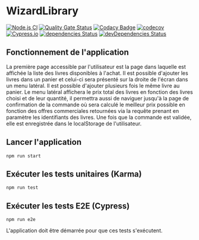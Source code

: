# WizardLibrary

[![Node.js CI](https://github.com/ArnaudFlaesch/WizardLibrary/actions/workflows/ci.yml/badge.svg)](https://github.com/ArnaudFlaesch/WizardLibrary/actions/workflows/ci.yml)
[![Quality Gate Status](https://sonarcloud.io/api/project_badges/measure?project=ArnaudFlaesch_WizardLibrary&metric=alert_status)](https://sonarcloud.io/dashboard?id=ArnaudFlaesch_WizardLibrary)
[![Codacy Badge](https://app.codacy.com/project/badge/Grade/ee1c5f447b1f44569c3e28cf324f1857)](https://www.codacy.com/gh/ArnaudFlaesch/WizardLibrary/dashboard?utm_source=github.com&amp;utm_medium=referral&amp;utm_content=ArnaudFlaesch/WizardLibrary&amp;utm_campaign=Badge_Grade)
[![codecov](https://codecov.io/gh/ArnaudFlaesch/WizardLibrary/branch/master/graph/badge.svg?token=3LEHY6A102)](https://codecov.io/gh/ArnaudFlaesch/WizardLibrary)[![Cypress.io](https://img.shields.io/badge/tested%20with-Cypress-04C38E.svg)](https://www.cypress.io/)
[![dependencies Status](https://david-dm.org/ArnaudFlaesch/WizardLibrary/status.svg)](https://david-dm.org/ArnaudFlaesch/WizardLibrary)
[![devDependencies Status](https://david-dm.org/ArnaudFlaesch/WizardLibrary/dev-status.svg)](https://david-dm.org/ArnaudFlaesch/WizardLibrary?type=dev)


## Fonctionnement de l'application

La première page accessible par l'utilisateur est la page dans laquelle est affichée la liste des livres disponibles à l'achat. Il est possible d'ajouter
les livres dans un panier et celui-ci sera présenté sur la droite de l'écran dans un menu latéral. Il est possible d'ajouter plusieurs fois le même livre au panier.
Le menu latéral affichera le prix total des livres en fonction des livres choisi et de leur quantité, il permettra aussi de naviguer jusqu'à la page de confirmation de la commande où sera calculé le meilleur prix possible en fonction des offres commerciales retournées via la requête prenant en paramètre les identifiants des livres.
Une fois que la commande est validée, elle est enregistrée dans le localStorage de l'utilisateur.


## Lancer l'application

<code>npm run start</code>

## Exécuter les tests unitaires (Karma)

<code>npm run test</code>

## Exécuter les tests E2E (Cypress)

<code>npm run e2e</code>

L'application doit être démarrée pour que ces tests s'exécutent.